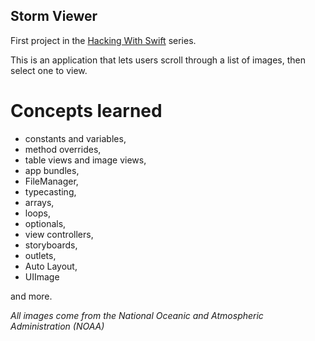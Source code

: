 ## Storm Viewer

First project in the [Hacking With Swift](https://www.hackingwithswift.com/read/1/overview) series.

This is an application that lets users scroll through a list of images, then select one to view.

# Concepts learned
- constants and variables, 
- method overrides, 
- table views and image views, 
- app bundles, 
- FileManager, 
- typecasting, 
- arrays, 
- loops,
- optionals, 
- view controllers, 
- storyboards, 
- outlets, 
- Auto Layout, 
- UIImage 

and more.

_All images come from the National Oceanic and Atmospheric Administration (NOAA)_
